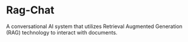# Rag-Chat
A conversational AI system that utilizes Retrieval Augmented Generation (RAG) technology to interact with documents.
